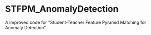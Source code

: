# STFPM_AnomalyDetection
A improved code for "Student-Teacher Feature Pyramid Matching for Anomaly Detection"
